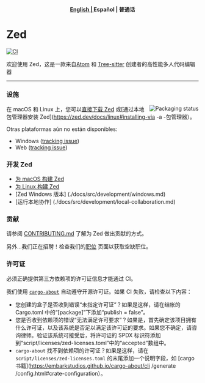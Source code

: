 <h4 align="center">
    <p>
        <a href="../README.md">English</b> |
        <a gref="./README_ES.md">Español</a> |
        <b>普通话</b>
    </p>
</h4>

# Zed

[![CI](https://github.com/zed-industries/zed/actions/workflows/ci.yml/badge.svg)](https://github.com/zed-industries/zed/actions/workflows/ci.yml)

欢迎使用 Zed，这是一款来自[Atom](https://github.com/atom/atom) 和 [Tree-sitter](https://github.com/tree-sitter/tree-sitter) 创建者的高性能多人代码编辑器

--------

### 设施


<a href="https://repology.org/project/zed-editor/versions">
    <img src="https://repology.org/badge/vertical-allrepos/zed-editor.svg?minversion=0.143.5" alt="Packaging status" align="right">
</a>

在 macOS 和 Linux 上，您可以[直接下载 Zed](https://zed.dev/download) 或[通过本地包管理器安装 Zed](https://zed.dev/docs/linux#installing-via -a -包管理器）。

Otras plataformas aún no están disponibles:

- Windows ([tracking issue](https://github.com/zed-industries/zed/issues/5394))
- Web ([tracking issue](https://github.com/zed-industries/zed/issues/5396))

### 开发 Zed

- [为 macOS 构建 Zed](./docs/src/development/macos.md)
- [为 Linux 构建 Zed](./docs/src/development/linux.md)
- [Zed Windows 版本] (./docs/src/development/windows.md)
- [运行本地协作] (./docs/src/development/local-collaboration.md)

### 贡献

请参阅 [CONTRIBUTING.md](../CONTRIBUTING.md) 了解为 Zed 做出贡献的方式。

另外...我们正在招聘！检查我们的[职位](https://zed.dev/jobs) 页面以获取空缺职位。

### 许可证

必须正确提供第三方依赖项的许可证信息才能通过 CI。

我们使用 [`cargo-about`](https://github.com/EmbarkStudios/cargo-about) 自动遵守开源许可证。如果 CI 失败，请检查以下内容：

- 您创建的盒子是否收到错误“未指定许可证”？如果是这样，请在结帐的 Cargo.toml 中的“[package]”下添加“publish = false”。
- 您是否收到依赖项的错误“无法满足许可要求”？如果是，首先确定该项目拥有什么许可证，以及该系统是否足以满足该许可证的要求。如果您不确定，请咨询律师。验证该系统可接受后，将许可证的 SPDX 标识符添加到“script/licenses/zed-licenses.toml”中的“accepted”数组中。
- `cargo-about` 找不到依赖项的许可证？如果是这样，请在 `script/licenses/zed-licenses.toml` 的末尾添加一个说明字段，如 [cargo 书籍](https://embarkstudios.github.io/cargo-about/cli /generate /config.html#crate-configuration）。
